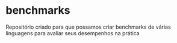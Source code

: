 # benchmarks
Repositório criado para que possamos criar benchmarks de várias linguagens para avaliar seus desempenhos na prática
